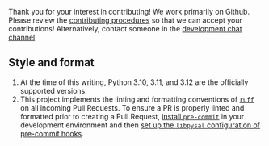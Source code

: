 Thank you for your interest in contributing! We work primarily on Github. Please
review the [contributing procedures](https://github.com/pysal/pysal/wiki/GitHub-Standard-Operating-Procedures) so that we can accept your contributions! Alternatively, contact someone in the [development chat channel](https://gitter.im/pysal.pysal).

## Style and format

1. At the time of this writing, Python 3.10, 3.11, and 3.12 are the officially supported versions.
2. This project implements the linting and formatting conventions of [`ruff`](https://docs.astral.sh/ruff/) on all incoming Pull Requests. To ensure a PR is properly linted and formatted prior to creating a Pull Request, [install `pre-commit`](https://pre-commit.com/#installation) in your development environment and then [set up the `libpysal` configuration of pre-commit hooks](https://pre-commit.com/#3-install-the-git-hook-scripts). 
 
 
 

